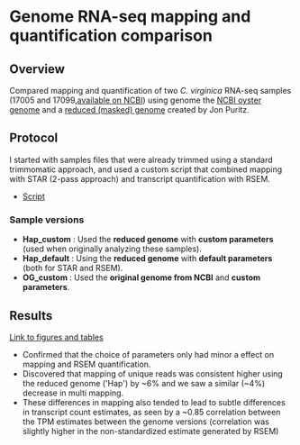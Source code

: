 # Genome RNA-seq mapping and quantification comparison

## Overview  
Compared mapping and quantification of two *C. virginica* RNA-seq samples (17005 and 17099,[available on NCBI](https://www.ncbi.nlm.nih.gov/bioproject/PRJNA594029/)) using genome the [NCBI oyster genome](https://www.ncbi.nlm.nih.gov/assembly/GCF_002022765.2) and a [reduced (masked) genome](https://drive.google.com/drive/folders/1FaXeY5ZA6UfaxxyVA2dwEUrX3unlwwo8) created by Jon Puritz.

## Protocol   
I started with samples files that were already trimmed using a standard trimmomatic approach, and used a custom script that combined mapping with STAR (2-pass approach) and transcript quantification with RSEM.
* [Script](https://github.com/adowneywall/updatedOysterTranscriptomeMappingComparison/blob/master/src/shell/MappingAndQuantificationScript_V1.sh)

### Sample versions
* **Hap_custom** : Used the **reduced genome** with **custom parameters** (used when originally analyzing these samples).
* **Hap_default** : Using the **reduced genome** with **default parameters** (both for STAR and RSEM).
* **OG_custom** : Used the **original genome from NCBI** and **custom parameters**.

## Results 

[Link to figures and tables](https://github.com/adowneywall/updatedOysterTranscriptomeMappingComparison/blob/master/src/twoSample_OutputSummary.md)

* Confirmed that the choice of parameters only had minor a effect on mapping and RSEM quantification.
* Discovered that mapping of unique reads was consistent higher using the reduced genome ('Hap') by ~6% and we saw a similar (~4%) decrease in multi mapping.
* These differences in mapping also tended to lead to subtle differences in transcript count estimates, as seen by a ~0.85 correlation between the TPM estimates between the genome versions (correlation was slightly higher in the non-standardized estimate generated by RSEM)
